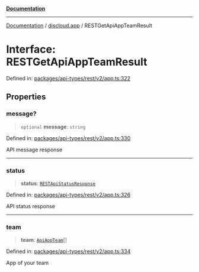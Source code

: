 [**Documentation**](../../README.md)

***

[Documentation](../../packages.md) / [discloud.app](../README.md) / RESTGetApiAppTeamResult

# Interface: RESTGetApiAppTeamResult

Defined in: [packages/api-types/rest/v2/app.ts:322](https://github.com/discloud/discloud.app/blob/5b4e3fe9c701f0b4f5ffa4246f463403d1e47fa1/packages/api-types/rest/v2/app.ts#L322)

## Properties

### message?

> `optional` **message**: `string`

Defined in: [packages/api-types/rest/v2/app.ts:330](https://github.com/discloud/discloud.app/blob/5b4e3fe9c701f0b4f5ffa4246f463403d1e47fa1/packages/api-types/rest/v2/app.ts#L330)

API message response

***

### status

> **status**: [`RESTApiStatusResponse`](../type-aliases/RESTApiStatusResponse.md)

Defined in: [packages/api-types/rest/v2/app.ts:326](https://github.com/discloud/discloud.app/blob/5b4e3fe9c701f0b4f5ffa4246f463403d1e47fa1/packages/api-types/rest/v2/app.ts#L326)

API status response

***

### team

> **team**: [`ApiAppTeam`](ApiAppTeam.md)[]

Defined in: [packages/api-types/rest/v2/app.ts:334](https://github.com/discloud/discloud.app/blob/5b4e3fe9c701f0b4f5ffa4246f463403d1e47fa1/packages/api-types/rest/v2/app.ts#L334)

App of your team
